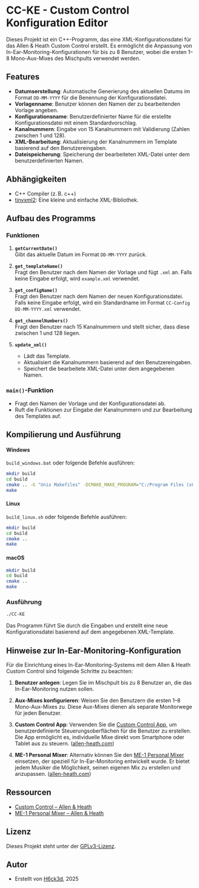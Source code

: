 # CC-KE - Custom Control Konfiguration Editor

Dieses Projekt ist ein C++-Programm, das eine XML-Konfigurationsdatei für das Allen & Heath Custom Control erstellt. Es ermöglicht die Anpassung von In-Ear-Monitoring-Konfigurationen für bis zu 8 Benutzer, wobei die ersten 1–8 Mono-Aux-Mixes des Mischpults verwendet werden.

## Features

- **Datumserstellung**: Automatische Generierung des aktuellen Datums im Format `DD-MM-YYYY` für die Benennung der Konfigurationsdatei.
- **Vorlagenname**: Benutzer können den Namen der zu bearbeitenden Vorlage angeben.
- **Konfigurationsname**: Benutzerdefinierter Name für die erstellte Konfigurationsdatei mit einem Standardvorschlag.
- **Kanalnummern**: Eingabe von 15 Kanalnummern mit Validierung (Zahlen zwischen 1 und 128).
- **XML-Bearbeitung**: Aktualisierung der Kanalnummern im Template basierend auf den Benutzereingaben.
- **Dateispeicherung**: Speicherung der bearbeiteten XML-Datei unter dem benutzerdefinierten Namen.

## Abhängigkeiten

- C++ Compiler (z. B. c++)
- [tinyxml2](https://github.com/leethomason/tinyxml2): Eine kleine und einfache XML-Bibliothek.

## Aufbau des Programms

### Funktionen

1. **`getCurrentDate()`**  
   Gibt das aktuelle Datum im Format `DD-MM-YYYY` zurück.

2. **`get_templateName()`**  
   Fragt den Benutzer nach dem Namen der Vorlage und fügt `.xml` an. Falls keine Eingabe erfolgt, wird `example.xml` verwendet.

3. **`get_configName()`**  
   Fragt den Benutzer nach dem Namen der neuen Konfigurationsdatei. Falls keine Eingabe erfolgt, wird ein Standardname im Format `CC-Config DD-MM-YYYY.xml` verwendet.

4. **`get_channelNumbers()`**  
   Fragt den Benutzer nach 15 Kanalnummern und stellt sicher, dass diese zwischen 1 und 128 liegen.

5. **`update_xml()`**  
   - Lädt das Template.
   - Aktualisiert die Kanalnummern basierend auf den Benutzereingaben.
   - Speichert die bearbeitete XML-Datei unter dem angegebenen Namen.

### `main()`-Funktion

- Fragt den Namen der Vorlage und der Konfigurationsdatei ab.
- Ruft die Funktionen zur Eingabe der Kanalnummern und zur Bearbeitung des Templates auf.

## Kompilierung und Ausführung

#### Windows

```build_windows.bat``` oder folgende Befehle ausführen:
```bash
mkdir build
cd build
cmake .. -G "Unix Makefiles" -DCMAKE_MAKE_PROGRAM="C:/Program Files (x86)/GnuWin32/bin/make.exe" -DCMAKE_C_COMPILER=gcc -DCMAKE_CXX_COMPILER=g++
make
```

#### Linux

```build_linux.sh``` oder folgende Befehle ausführen:
```bash
mkdir build
cd build
cmake ..
make
```

#### macOS

```bash
mkdir build
cd build
cmake ..
make
```

### Ausführung

```bash
./CC-KE
```

Das Programm führt Sie durch die Eingaben und erstellt eine neue Konfigurationsdatei basierend auf dem angegebenen XML-Template.

## Hinweise zur In-Ear-Monitoring-Konfiguration

Für die Einrichtung eines In-Ear-Monitoring-Systems mit dem Allen & Heath Custom Control sind folgende Schritte zu beachten:

1. **Benutzer anlegen**: Legen Sie im Mischpult bis zu 8 Benutzer an, die das In-Ear-Monitoring nutzen sollen.

2. **Aux-Mixes konfigurieren**: Weisen Sie den Benutzern die ersten 1–8 Mono-Aux-Mixes zu. Diese Aux-Mixes dienen als separate Monitorwege für jeden Benutzer.

3. **Custom Control App**: Verwenden Sie die [Custom Control App](https://www.allen-heath.com/hardware/controllers/custom-control/), um benutzerdefinierte Steuerungsoberflächen für die Benutzer zu erstellen. Die App ermöglicht es, individuelle Mixe direkt vom Smartphone oder Tablet aus zu steuern. ([allen-heath.com](https://www.allen-heath.com/hardware/controllers/custom-control/?utm_source=chatgpt.com))

4. **ME-1 Personal Mixer**: Alternativ können Sie den [ME-1 Personal Mixer](https://www.allen-heath.com/ahproducts/me-1/) einsetzen, der speziell für In-Ear-Monitoring entwickelt wurde. Er bietet jedem Musiker die Möglichkeit, seinen eigenen Mix zu erstellen und anzupassen. ([allen-heath.com](https://www.allen-heath.com/content/uploads/2023/06/ME-1-User-Guide-AP8997_3.pdf?utm_source=chatgpt.com))

## Ressourcen

- [Custom Control – Allen & Heath](https://www.allen-heath.com/hardware/controllers/custom-control/)
- [ME-1 Personal Mixer – Allen & Heath](https://www.allen-heath.com/ahproducts/me-1/)

## Lizenz

Dieses Projekt steht unter der [GPLv3-Lizenz](https://www.gnu.org/licenses/gpl-3.0.html).

## Autor

- Erstellt von [H6ck3d](https://github.com/H6ck3d), 2025
